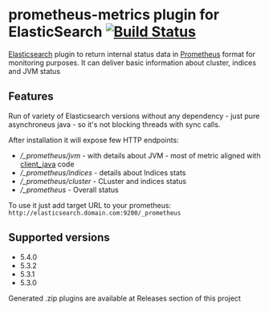 # prometheus-metrics plugin for ElasticSearch [![Build Status](https://travis-ci.org/jsuchenia/elasticsearch-prometheus-metrics.svg?branch=master)](https://travis-ci.org/jsuchenia/elasticsearch-prometheus-metrics)

[Elasticsearch](https://www.elastic.co/products/elasticsearch) plugin to return internal status data in [Prometheus](https://prometheus.io) format for monitoring purposes. It can deliver basic information about cluster, indices and JVM status

## Features

Run of variety of Elasticsearch versions without any dependency - just pure asynchroneus java - so it's not blocking threads with sync calls.

After installation it will expose few HTTP endpoints:
* */_prometheus/jvm* - with details about JVM - most of metric aligned with [client_java](https://github.com/prometheus/client_java) code
* */_prometheus/indices* - details about Indices stats
* */_prometheus/cluster* - CLuster and indices status
* */_prometheus* - Overall status

To use it just add target URL to your prometheus: `http://elasticsearch.domain.com:9200/_prometheus`

## Supported versions
* 5.4.0
* 5.3.2
* 5.3.1
* 5.3.0

Generated .zip plugins are available at Releases section of this project
